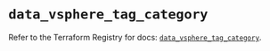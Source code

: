 # `data_vsphere_tag_category`

Refer to the Terraform Registry for docs: [`data_vsphere_tag_category`](https://registry.terraform.io/providers/hashicorp/vsphere/2.8.0/docs/data-sources/tag_category).
